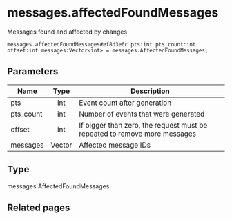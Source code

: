 # messages.affectedFoundMessages
Messages found and affected by changes

```
messages.affectedFoundMessages#ef8d3e6c pts:int pts_count:int offset:int messages:Vector<int> = messages.AffectedFoundMessages;
```

## Parameters
| Name | Type | Description |
| ---- | :----: | ----------- |
| pts | int | Event count after generation |
| pts_count | int | Number of events that were generated |
| offset | int | If bigger than zero, the request must be repeated to remove more messages |
| messages | Vector<int> | Affected message IDs |


## Type
messages.AffectedFoundMessages

## Related pages
